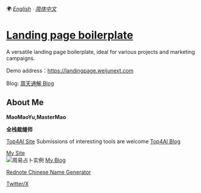 🌍 _[English](README.md) ∙ [简体中文](README-zh.md)_

# [Landing page boilerplate](https://landingpage.weijunext.com/)

A versatile landing page boilerplate, ideal for various projects and marketing campaigns.

Demo address：https://landingpage.weijunext.com

Blog:
[周天通解 Blog](https://fate.mastermao.com/zh/blog/zhouyi-example)

## About Me

**MaoMaoYu,MasterMao**

**全栈裁缝师**

[Top4AI Site](https://top4ai.com/)
Submissions of interesting tools are welcome
[Top4AI Blog](https://top4ai.com/blog)

[My Site](https://fate.mastermao.com)  
<img src="./public/zhouyi_20241108115435" alt="周易占卜实例" >
[My Blog](https://fate.mastermao.com/zh/blog)

[Rednote Chinese Name Generator](https://rednode-name.mastermao.com)

[Twitter/X](https://twitter.com/maomaoyu_coffee/)
